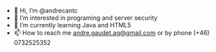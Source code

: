- 👋 Hi, I’m @andrecantc
- 👀 I’m interested in programing and server security 
- 🌱 I’m currently learning Java and HTML5 
- 📫 How to reach me andre.gaudet.ag@gmail.com or by phone (+46) 0732525352
